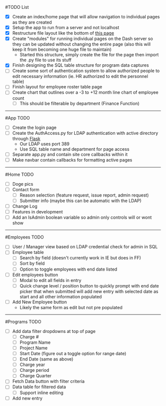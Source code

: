 #TODO List
- [x] Create an index/home page that will allow navigation to individual pages as they are created
- [x] Setup the app to run from a server and not localhost
- [x] Restructure file layout like the bottom of [this page](https://dash.plot.ly/urls)
- [x] Create "modules" for running individual pages on the Dash server so they can be updated without changing the entire page (also this will keep it from becoming one huge file to maintain)
    - Started this structure, simply create the file for the page then import the .py file to use its stuff
- [x] Finish designing the SQL table structure for program data captures
- [ ] Create some sort of authentication system to allow authorized people to edit necessary information (ie. HR authorized to edit the personnel table)
- [ ] Finish layout for employee roster table page
- [ ] Create chart that outlines over a -3 to +12 month line chart of employee count
    - [ ] This should be filterable by department (Finance Function)
---
#App TODO
- [ ] Create the login page
- [ ] Create the AuthAccess.py for LDAP authentication with active directory through [Flask](https://code.tutsplus.com/tutorials/flask-authentication-with-ldap--cms-23101)
    - Our LDAP uses port 389
    - Use SQL table name and department for page access
- [ ] Separate app.py and contain site core callbacks within it
- [ ] Make navbar contain callbacks for formatting active pages
---
#Home TODO
- [ ] Doge pics
- [ ] Contact form
    - [ ] Reason selection (feature request, issue report, admin request)
    - [ ] Submitter info (maybe this can be automatic with the LDAP)
- [ ] Change Log
- [ ] Features in development
- [ ] Add an IsAdmin boolean variable so admin only controls will or wont show
---
#Employees TODO
- [ ] User / Manager view based on LDAP credential check for admin in SQL
- [ ] Employee table
    - [ ] Search by field (doesn't currently work in IE but does in FF)
    - [ ] Sort by field
    - [ ] Option to toggle employees with end date listed
- [ ] Edit employees button
    - [ ] Modal to edit all fields in entry
    - [ ] Quick change level / position button to quickly prompt with end date picker that when submitted will add new entry with selected date as start and all other information populated
- [ ] Add New Employee button
    - Likely the same form as edit but not pre populated
---
#Programs TODO
- [ ] Add data filter dropdowns at top of page
    - [ ] Charge #
    - [ ] Program Name
    - [ ] Project Name
    - [ ] Start Date (figure out a toggle option for range date)
    - [ ] End Date (same as above)
    - [ ] Charge year
    - [ ] Charge period
    - [ ] Charge Quarter
- [ ] Fetch Data button with filter criteria
- [ ] Data table for filtered data
    - [ ] Support inline editing
- [ ] Add new entry